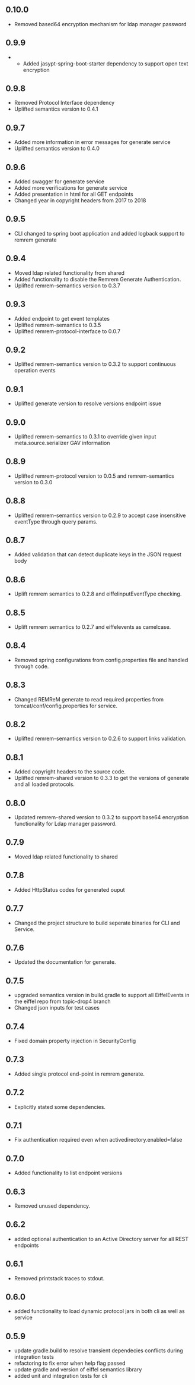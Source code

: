 ## 0.10.0
- Removed based64 encryption mechanism for ldap manager password

## 0.9.9
- - Added jasypt-spring-boot-starter dependency to support open text encryption

## 0.9.8
- Removed Protocol Interface dependency
- Uplifted semantics version to 0.4.1

## 0.9.7
- Added more information in error messages for generate service
- Uplifted semantics version to 0.4.0

## 0.9.6
- Added swagger for generate service
- Added more verifications for generate service
- Added presentation in html for all GET endpoints
- Changed year in copyright headers from 2017 to 2018

## 0.9.5
- CLI changed to spring boot application and added logback support to remrem generate

## 0.9.4
- Moved ldap related functionality from shared
- Added functionality to disable the Remrem Generate Authentication.
- Uplifted remrem-semantics version to 0.3.7

## 0.9.3
- Added endpoint to get event templates
- Uplifted remrem-semantics to 0.3.5
- Uplifted remrem-protocol-interface to 0.0.7

## 0.9.2
- Uplifted remrem-semantics version to 0.3.2 to support continuous operation events

## 0.9.1
- Uplifted generate version to resolve versions endpoint issue

## 0.9.0
- Uplifted remrem-semantics to 0.3.1 to override given input meta.source.serializer GAV information

## 0.8.9
- Uplifted remrem-protocol version to 0.0.5 and remrem-semantics version to 0.3.0

## 0.8.8
- Uplifted remrem-semantics version to 0.2.9 to accept case insensitive eventType through query params.

## 0.8.7
- Added validation that can detect duplicate keys in the JSON request body

## 0.8.6
- Uplift remrem semantics to 0.2.8 and eiffelinputEventType checking.

## 0.8.5
- Uplift remrem semantics to 0.2.7 and eiffelevents as camelcase.

## 0.8.4
- Removed spring configurations from config.properties file and handled through code.

## 0.8.3
- Changed REMReM generate to read required properties from tomcat/conf/config.properties for service.

## 0.8.2
- Uplifted remrem-semantics version to 0.2.6 to support links validation.

## 0.8.1
- Added copyright headers to the source code.
- Uplifted remrem-shared version to 0.3.3 to get the versions of generate and all loaded protocols.

## 0.8.0
- Updated remrem-shared version to 0.3.2 to support base64 encryption functionality for Ldap manager password.

## 0.7.9
- Moved ldap related functionality to shared

## 0.7.8
- Added HttpStatus codes for generated ouput

## 0.7.7
- Changed the project structure to build seperate
  binaries for CLI and Service.

## 0.7.6
- Updated the documentation for generate.

## 0.7.5
- upgraded semantics version in build.gradle to support all
  EiffelEvents in the eiffel repo from topic-drop4 branch 
- Changed json inputs for test cases

## 0.7.4
- Fixed domain property injection in SecurityConfig

## 0.7.3
- Added single protocol end-point in remrem generate.

## 0.7.2
- Explicitly stated some dependencies.

## 0.7.1
- Fix authentication required even when activedirectory.enabled=false

## 0.7.0
- Added functionality to list endpoint versions

## 0.6.3
- Removed unused dependency.

## 0.6.2
- added optional authentication to an Active Directory server for all 
  REST endpoints

## 0.6.1
- Removed printstack traces to stdout.
  

## 0.6.0
- added functionality to load dynamic protocol jars in both cli as well
  as service


## 0.5.9
- update gradle.build to resolve transient dependecies conflicts during
  integration tests
- refactoring to fix error when help flag passed
- update gradle and version of eiffel semantics library
- added unit and integration tests for cli